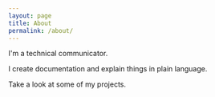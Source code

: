 ```yaml
---
layout: page
title: About
permalink: /about/
---
```


I'm a technical communicator.

I create documentation and explain things in plain language.

Take a look at some of my projects. 

